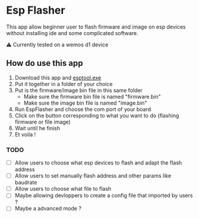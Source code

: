 # Esp Flasher

This app allow beginner user to flash firmware and image on esp devices without installing ide and some complicated software.

:warning: Currently tested on a wemos d1 device

## How do use this app

1. Download this app and [esptool.exe](https://github.com/espressif/esptool/releases)
2. Put it together in a folder of your choice
3. Put is the firmware/image bin file in this same folder
   - Make sure the firmware bin file is named "firmware.bin"
   - Make sure the image bin file is named "image.bin"
4. Run EspFlasher and choose the com port of your board
5. Click on the button corresponding to what you want to do (flashing firmware or file image)
6. Wait until he finish
7. Et voila !

### TODO

- [ ] Allow users to choose what esp devices to flash and adapt the flash address
- [ ] Allow users to set manually flash address and other params like baudrate
- [ ] Allow users to choose what file to flash
- [ ] Maybe allowing devloppers to create a config file that imported by users ?
- [ ] Maybe a advanced mode ?
